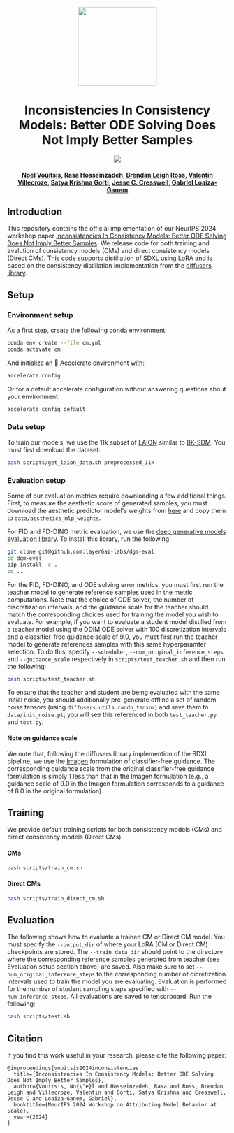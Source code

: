 <p align="center">
<a href="https://layer6.ai/"><img src="https://github.com/layer6ai-labs/DropoutNet/blob/master/logs/logobox.jpg" width="180"></a>
</p> 

<div align="center">
<h1>
<b>
Inconsistencies In Consistency Models: Better ODE Solving Does Not Imply Better Samples
</b>
</h1>

<p align="center">
  <a href='https://arxiv.org/abs/2411.08954'><img src='https://img.shields.io/badge/arXiv-2411.08954-b31b1b.svg' /></a>
</p>
  
<h4>
<b>
<a href="https://www.cs.toronto.edu/~nvouitsis/">Noël Vouitsis</a>, Rasa Hosseinzadeh, <a href="https://www.linkedin.com/in/brendan-ross/">Brendan Leigh Ross</a>, <a href="http://linkedin.com/in/valentin-villecroze">Valentin Villecroze</a>, <a href="https://www.cs.toronto.edu/~satyag/">Satya Krishna Gorti</a>, <a href="http://jescresswell.github.io/">Jesse C. Cresswell</a>, <a href="https://sites.google.com/view/gabriel-loaiza-ganem/">Gabriel Loaiza-Ganem</a>
</b>
</h4>
</div>


## Introduction
This repository contains the official implementation of our NeurIPS 2024 workshop paper <a href='https://arxiv.org/abs/2312.10144'>Inconsistencies In Consistency Models: Better ODE Solving Does Not Imply Better Samples</a>. We release code for both training and evalution of consistency models (CMs) and direct consistency models (Direct CMs). This code supports distillation of SDXL using LoRA and is based on the consistency distillation implementation from the <a href='https://github.com/huggingface/diffusers/blob/main/examples/consistency_distillation/train_lcm_distill_lora_sdxl.py'>diffusers library</a>.

## Setup

### Environment setup 

As a first step, create the following conda environment:

```bash
conda env create --file cm.yml
conda activate cm
```

And initialize an [🤗 Accelerate](https://github.com/huggingface/accelerate/) environment with:

```bash
accelerate config
```

Or for a default accelerate configuration without answering questions about your environment:

```bash
accelerate config default
```

### Data setup

To train our models, we use the 11k subset of [LAION](https://laion.ai/blog/laion-400-open-dataset/) similar to [BK-SDM](https://github.com/Nota-NetsPresso/BK-SDM). You must first download the dataset:

```bash
bash scripts/get_laion_data.sh preprocessed_11k
```

### Evaluation setup

Some of our evaluation metrics require downloading a few additional things. First, to measure the aesthetic score of generated samples, you must download the aesthetic predictor model's weights from <a href='https://github.com/christophschuhmann/improved-aesthetic-predictor/blob/main/sac%2Blogos%2Bava1-l14-linearMSE.pth'>here</a> and copy them to `data/aesthetics_mlp_weights`.

For FID and FD-DINO metric evaluation, we use the <a href='https://github.com/layer6ai-labs/dgm-eval/tree/master'>deep generative models evaluation library</a>. To install this library, run the following:
```bash
git clone git@github.com:layer6ai-labs/dgm-eval
cd dgm-eval
pip install -e .
cd ..
```

For the FID, FD-DINO, and ODE solving error metrics, you must first run the teacher model to generate reference samples used in the metric computations. Note that the choice of ODE solver, the number of discretization intervals, and the guidance scale for the teacher should match the corresponding choices used for training the model you wish to evaluate. For example, if you want to evaluate a student model distilled from a teacher model using the DDIM ODE solver with 100 discretization intervals and a classifier-free guidance scale of 9.0, you must first run the teacher model to generate references samples with this same hyperparamter selection. To do this, specify `--scheduler`, `--num_original_inference_steps`, and `--guidance_scale` respectively in `scripts/test_teacher.sh` and then run the following:
```bash
bash scripts/test_teacher.sh
```

To ensure that the teacher and student are being evaluated with the same initial noise, you should additionally pre-generate offline a set of random noise tensors (using `diffusers.utils.randn_tensor`) and save them to `data/init_noise.pt`; you will see this referenced in both `test_teacher.py` and `test.py`.

#### Note on guidance scale
We note that, following the diffusers library implemention of the SDXL pipeline, we use the <a href='https://arxiv.org/abs/2205.11487'>Imagen</a> formulation of classifier-free guidance. The corresponding guidance scale from the original classifier-free guidance formulation is simply 1 less than that in the Imagen formulation (e.g., a guidance scale of 9.0 in the Imagen formulation corresponds to a guidance of 8.0 in the original formulation).

## Training

We provide default training scripts for both consistency models (CMs) and direct consistency models (Direct CMs).

#### CMs

```bash
bash scripts/train_cm.sh
```

#### Direct CMs 

```bash
bash scripts/train_direct_cm.sh
```

## Evaluation

The following shows how to evaluate a trained CM or Direct CM model. You must specify the `--output_dir` of where your LoRA (CM or Direct CM) checkpoints are stored. The `--train_data_dir` should point to the directory where the corresponding reference samples generated from teacher (see Evaluation setup section above) are saved. Also make sure to set `--num_original_inference_steps` to the corresponding number of dicretization intervals used to train the model you are evaluating. Evaluation is performed for the number of student sampling steps specified with `--num_inference_steps`. All evaluations are saved to tensorboard. Run the following:
```bash
bash scripts/test.sh
```


## Citation

If you find this work useful in your research, please cite the following paper:

```
@inproceedings{vouitsis2024inconsistencies,
  title={Inconsistencies In Consistency Models: Better ODE Solving Does Not Imply Better Samples},
  author={Vouitsis, No{\"e}l and Hosseinzadeh, Rasa and Ross, Brendan Leigh and Villecroze, Valentin and Gorti, Satya Krishna and Cresswell, Jesse C and Loaiza-Ganem, Gabriel},
  booktitle={NeurIPS 2024 Workshop on Attributing Model Behavior at Scale},
  year={2024}
}
```
